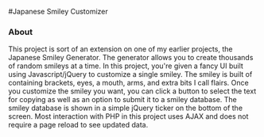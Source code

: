 #Japanese Smiley Customizer

### About
This project is sort of an extension on one of my earlier projects, the Japanese Smiley Generator. The generator allows you to create thousands of random smileys at a time. In this project, you're given a fancy UI built using Javascript/jQuery to customize a single smiley. The smiley is built of containing brackets, eyes, a mouth, arms, and extra bits I call flairs. Once you customize the smiley you want, you can click a button to select the text for copying as well as an option to submit it to a smiley database. The smiley database is shown in a simple jQuery ticker on the bottom of the screen. Most interaction with PHP in this project uses AJAX and does not require a page reload to see updated data.
